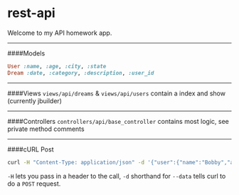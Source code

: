 rest-api
========

Welcome to my API homework app.
_______________
####Models
```ruby
User :name, :age, :city, :state
Dream :date, :category, :description, :user_id
```
_______________
####Views
`views/api/dreams` & `views/api/users` contain a index and show (currently jbuilder)
_______________
####Controllers
`controllers/api/base_controller` contains most logic, see private method comments
_______________
####cURL Post
```bash
curl -H "Content-Type: application/json" -d '{"user":{"name":"Bobby","age":"42","city":"West Jordan","state":"UT"}}' http://rest-api.dev/api/users
```
`-H` lets you pass in a header to the call, `-d` shorthand for `--data` tells curl to do a `POST` request.
